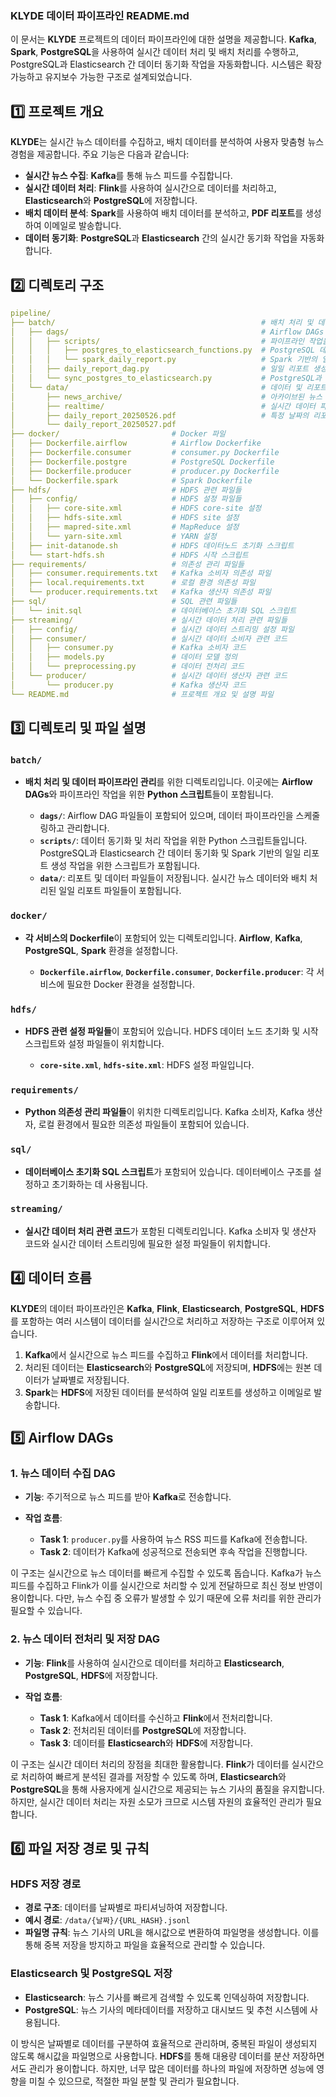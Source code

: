 ### KLYDE 데이터 파이프라인 README.md

이 문서는 **KLYDE** 프로젝트의 데이터 파이프라인에 대한 설명을 제공합니다. **Kafka**, **Spark**, **PostgreSQL**을 사용하여 실시간 데이터 처리 및 배치 처리를 수행하고, PostgreSQL과 Elasticsearch 간 데이터 동기화 작업을 자동화합니다. 시스템은 확장 가능하고 유지보수 가능한 구조로 설계되었습니다.


## 1️⃣ **프로젝트 개요**

**KLYDE**는 실시간 뉴스 데이터를 수집하고, 배치 데이터를 분석하여 사용자 맞춤형 뉴스 경험을 제공합니다. 주요 기능은 다음과 같습니다:

* **실시간 뉴스 수집**: **Kafka**를 통해 뉴스 피드를 수집합니다.
* **실시간 데이터 처리**: **Flink**를 사용하여 실시간으로 데이터를 처리하고, **Elasticsearch**와 **PostgreSQL**에 저장합니다.
* **배치 데이터 분석**: **Spark**를 사용하여 배치 데이터를 분석하고, **PDF 리포트**를 생성하여 이메일로 발송합니다.
* **데이터 동기화**: **PostgreSQL**과 **Elasticsearch** 간의 실시간 동기화 작업을 자동화합니다.



## 2️⃣ **디렉토리 구조**

```yaml
pipeline/
├── batch/                                              # 배치 처리 및 데이터 파이프라인 오케스트레이션을 위한 디렉토리
│   ├── dags/                                           # Airflow DAGs 디렉토리
│   │   ├── scripts/                                    # 파이프라인 작업을 위한 Python 스크립트들
│   │   │   ├── postgres_to_elasticsearch_functions.py  # PostgreSQL 데이터를 Elasticsearch로 동기화하는 함수들
│   │   │   └── spark_daily_report.py                   # Spark 기반의 일일 리포트 생성
│   │   ├── daily_report_dag.py                         # 일일 리포트 생성을 위한 Airflow DAG
│   │   └── sync_postgres_to_elasticsearch.py           # PostgreSQL과 Elasticsearch 간 데이터 동기화
│   └── data/                                           # 데이터 및 리포트 파일들
│       ├── news_archive/                               # 아카이브된 뉴스 데이터
│       ├── realtime/                                   # 실시간 데이터 파일들
│       ├── daily_report_20250526.pdf                   # 특정 날짜의 리포트 예시
│       └── daily_report_20250527.pdf
├── docker/                         # Docker 파일
│   ├── Dockerfile.airflow          # Airflow Dockerfike
│   ├── Dockerfile.consumer         # consumer.py Dockerfile
│   ├── Dockerfile.postgre          # PostgreSQL Dockerfile
│   ├── Dockerfile.producer         # producer.py Dockerfile
│   └── Dockerfile.spark            # Spark Dockerfile
├── hdfs/                           # HDFS 관련 파일들
│   ├── config/                     # HDFS 설정 파일들
│   │   ├── core-site.xml           # HDFS core-site 설정
│   │   ├── hdfs-site.xml           # HDFS site 설정
│   │   ├── mapred-site.xml         # MapReduce 설정
│   │   └── yarn-site.xml           # YARN 설정
│   ├── init-datanode.sh            # HDFS 데이터노드 초기화 스크립트
│   └── start-hdfs.sh               # HDFS 시작 스크립트
├── requirements/                   # 의존성 관리 파일들
│   ├── consumer.requirements.txt   # Kafka 소비자 의존성 파일
│   ├── local.requirements.txt      # 로컬 환경 의존성 파일
│   └── producer.requirements.txt   # Kafka 생산자 의존성 파일
├── sql/                            # SQL 관련 파일들
│   └── init.sql                    # 데이터베이스 초기화 SQL 스크립트
├── streaming/                      # 실시간 데이터 처리 관련 파일들
│   ├── config/                     # 실시간 데이터 스트리밍 설정 파일
│   ├── consumer/                   # 실시간 데이터 소비자 관련 코드
│   │   ├── consumer.py             # Kafka 소비자 코드
│   │   ├── models.py               # 데이터 모델 정의
│   │   └── preprocessing.py        # 데이터 전처리 코드
│   └── producer/                   # 실시간 데이터 생산자 관련 코드
│       └── producer.py             # Kafka 생산자 코드
└── README.md                       # 프로젝트 개요 및 설명 파일
```



## 3️⃣ **디렉토리 및 파일 설명**

### **`batch/`**

* **배치 처리 및 데이터 파이프라인 관리**를 위한 디렉토리입니다. 이곳에는 **Airflow DAGs**와 파이프라인 작업을 위한 **Python 스크립트**들이 포함됩니다.

  * **`dags/`**: Airflow DAG 파일들이 포함되어 있으며, 데이터 파이프라인을 스케줄링하고 관리합니다.
  * **`scripts/`**: 데이터 동기화 및 처리 작업을 위한 Python 스크립트들입니다. PostgreSQL과 Elasticsearch 간 데이터 동기화 및 Spark 기반의 일일 리포트 생성 작업을 위한 스크립트가 포함됩니다.
  * **`data/`**: 리포트 및 데이터 파일들이 저장됩니다. 실시간 뉴스 데이터와 배치 처리된 일일 리포트 파일들이 포함됩니다.

### **`docker/`**

* **각 서비스의 Dockerfile**이 포함되어 있는 디렉토리입니다. **Airflow**, **Kafka**, **PostgreSQL**, **Spark** 환경을 설정합니다.

  * **`Dockerfile.airflow`**, **`Dockerfile.consumer`**, **`Dockerfile.producer`**: 각 서비스에 필요한 Docker 환경을 설정합니다.

### **`hdfs/`**

* **HDFS 관련 설정 파일들**이 포함되어 있습니다. HDFS 데이터 노드 초기화 및 시작 스크립트와 설정 파일들이 위치합니다.

  * **`core-site.xml`**, **`hdfs-site.xml`**: HDFS 설정 파일입니다.

### **`requirements/`**

* **Python 의존성 관리 파일들**이 위치한 디렉토리입니다. Kafka 소비자, Kafka 생산자, 로컬 환경에서 필요한 의존성 파일들이 포함되어 있습니다.

### **`sql/`**

* **데이터베이스 초기화 SQL 스크립트**가 포함되어 있습니다. 데이터베이스 구조를 설정하고 초기화하는 데 사용됩니다.

### **`streaming/`**

* **실시간 데이터 처리 관련 코드**가 포함된 디렉토리입니다. Kafka 소비자 및 생산자 코드와 실시간 데이터 스트리밍에 필요한 설정 파일들이 위치합니다.



## 4️⃣ **데이터 흐름**

**KLYDE**의 데이터 파이프라인은 **Kafka**, **Flink**, **Elasticsearch**, **PostgreSQL**, **HDFS**를 포함하는 여러 시스템이 데이터를 실시간으로 처리하고 저장하는 구조로 이루어져 있습니다.

1. **Kafka**에서 실시간으로 뉴스 피드를 수집하고 **Flink**에서 데이터를 처리합니다.
2. 처리된 데이터는 **Elasticsearch**와 **PostgreSQL**에 저장되며, **HDFS**에는 원본 데이터가 날짜별로 저장됩니다.
3. **Spark**는 **HDFS**에 저장된 데이터를 분석하여 일일 리포트를 생성하고 이메일로 발송합니다.


## 5️⃣ **Airflow DAGs**

### 1. **뉴스 데이터 수집 DAG**

* **기능**: 주기적으로 뉴스 피드를 받아 **Kafka**로 전송합니다.
* **작업 흐름**:

  * **Task 1**: `producer.py`를 사용하여 뉴스 RSS 피드를 Kafka에 전송합니다.
  * **Task 2**: 데이터가 Kafka에 성공적으로 전송되면 후속 작업을 진행합니다.

이 구조는 실시간으로 뉴스 데이터를 빠르게 수집할 수 있도록 돕습니다. Kafka가 뉴스 피드를 수집하고 Flink가 이를 실시간으로 처리할 수 있게 전달하므로 최신 정보 반영이 용이합니다. 다만, 뉴스 수집 중 오류가 발생할 수 있기 때문에 오류 처리를 위한 관리가 필요할 수 있습니다.

### 2. **뉴스 데이터 전처리 및 저장 DAG**

* **기능**: **Flink**를 사용하여 실시간으로 데이터를 처리하고 **Elasticsearch**, **PostgreSQL**, **HDFS**에 저장합니다.
* **작업 흐름**:

  * **Task 1**: Kafka에서 데이터를 수신하고 **Flink**에서 전처리합니다.
  * **Task 2**: 전처리된 데이터를 **PostgreSQL**에 저장합니다.
  * **Task 3**: 데이터를 **Elasticsearch**와 **HDFS**에 저장합니다.

이 구조는 실시간 데이터 처리의 장점을 최대한 활용합니다. **Flink**가 데이터를 실시간으로 처리하여 빠르게 분석된 결과를 저장할 수 있도록 하며, **Elasticsearch**와 **PostgreSQL**을 통해 사용자에게 실시간으로 제공되는 뉴스 기사의 품질을 유지합니다. 하지만, 실시간 데이터 처리는 자원 소모가 크므로 시스템 자원의 효율적인 관리가 필요합니다.


## 6️⃣ **파일 저장 경로 및 규칙**

### **HDFS 저장 경로**

* **경로 구조**: 데이터를 날짜별로 파티셔닝하여 저장합니다.
* **예시 경로**: `/data/{날짜}/{URL_HASH}.jsonl`
* **파일명 규칙**: 뉴스 기사의 URL을 해시값으로 변환하여 파일명을 생성합니다. 이를 통해 중복 저장을 방지하고 파일을 효율적으로 관리할 수 있습니다.

### **Elasticsearch 및 PostgreSQL 저장**

* **Elasticsearch**: 뉴스 기사를 빠르게 검색할 수 있도록 인덱싱하여 저장합니다.
* **PostgreSQL**: 뉴스 기사의 메타데이터를 저장하고 대시보드 및 추천 시스템에 사용됩니다.

이 방식은 날짜별로 데이터를 구분하여 효율적으로 관리하며, 중복된 파일이 생성되지 않도록 해시값을 파일명으로 사용합니다. **HDFS**를 통해 대용량 데이터를 분산 저장하면서도 관리가 용이합니다. 하지만, 너무 많은 데이터를 하나의 파일에 저장하면 성능에 영향을 미칠 수 있으므로, 적절한 파일 분할 및 관리가 필요합니다.
